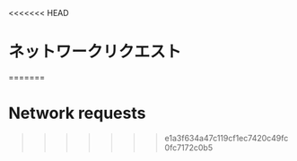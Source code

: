 
<<<<<<< HEAD
# ネットワークリクエスト
=======
# Network requests
>>>>>>> e1a3f634a47c119cf1ec7420c49fc0fc7172c0b5
